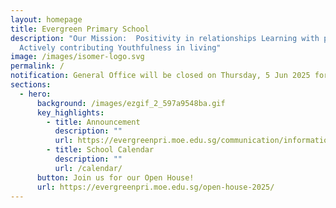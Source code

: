 ```yaml
---
layout: homepage
title: Evergreen Primary School
description: "Our Mission:  Positivity in relationships Learning with passion
  Actively contributing Youthfulness in living"
image: /images/isomer-logo.svg
permalink: /
notification: General Office will be closed on Thursday, 5 Jun 2025 for Staff Retreat.
sections:
  - hero:
      background: /images/ezgif_2_597a9548ba.gif
      key_highlights:
        - title: Announcement
          description: ""
          url: https://evergreenpri.moe.edu.sg/communication/information-on-p1-p6-assessment-plans/
        - title: School Calendar
          description: ""
          url: /calendar/
      button: Join us for our Open House!
      url: https://evergreenpri.moe.edu.sg/open-house-2025/
---
```

